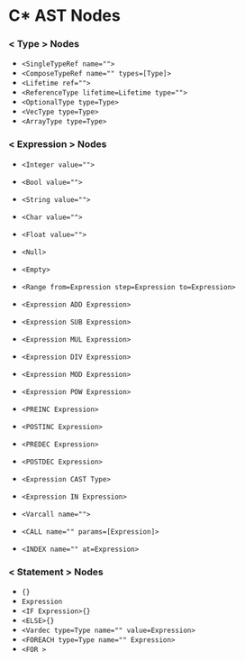 

# C* AST Nodes

### < Type > Nodes

- `<SingleTypeRef name="">`
- `<ComposeTypeRef name="" types=[Type]>`
- `<Lifetime ref="">`
- `<ReferenceType lifetime=Lifetime type="">`
- `<OptionalType type=Type>`
- `<VecType type=Type>`
- `<ArrayType type=Type>`

### < Expression > Nodes

- `<Integer value="">`
- `<Bool value="">`
- `<String value="">`
- `<Char value="">`
- `<Float value="">`
- `<Null>`
- `<Empty>`
- `<Range from=Expression step=Expression to=Expression>`


- `<Expression ADD Expression>`
- `<Expression SUB Expression>`
- `<Expression MUL Expression>`
- `<Expression DIV Expression>`
- `<Expression MOD Expression>`
- `<Expression POW Expression>`
- `<PREINC Expression>`
- `<POSTINC Expression>`
- `<PREDEC Expression>`
- `<POSTDEC Expression>`
- `<Expression CAST Type>`
- `<Expression IN Expression>`

- `<Varcall name="">`
- `<CALL name="" params=[Expression]>`
- `<INDEX name="" at=Expression>`

### < Statement > Nodes

- `{}`
- `Expression`
- `<IF Expression>{}`
- `<ELSE>{}`
- `<Vardec type=Type name="" value=Expression>`
- `<FOREACH type=Type name="" Expression>`
- `<FOR >`



